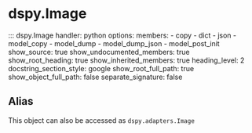 # dspy.Image

::: dspy.Image
    handler: python
    options:
        members:
            - copy
            - dict
            - json
            - model_copy
            - model_dump
            - model_dump_json
            - model_post_init
        show_source: true
        show_undocumented_members: true
        show_root_heading: true
        show_inherited_members: true
        heading_level: 2
        docstring_section_style: google
        show_root_full_path: true
        show_object_full_path: false
        separate_signature: false

## Alias

This object can also be accessed as `dspy.adapters.Image`

